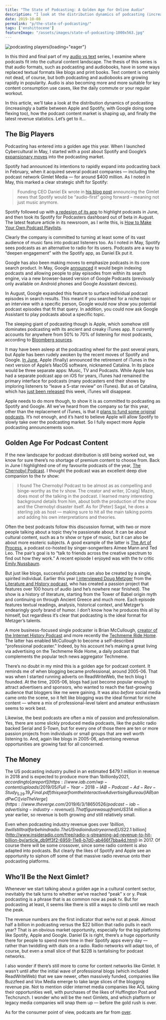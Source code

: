 ```yaml
---
title: "The State of Podcasting: A Golden Age for Online Audio"
description: "I look at the distribution dynamics of podcasting (increasingly a battle between Apple and Spotify, with Google doing some flexing too), how the podcast content market is shaping up, and revenue statistics."
date: 2019-10-08
permalink: "p/the-state-of-podcasting/"
tags: ['enshittocene']
featureImage: "/assets/images/state-of-podcasting-1000x563.jpg"
---
```


![podcasting players](/assets/images/state-of-podcasting.jpg){loading="eager"}

In this third and final part of my [audio vs text](/p/audio-vs-text-rise-of-podcasts-audiobooks/) series, I examine where podcasts fit into the cultural content landscape. The thesis of this series is that audio formats, such as podcasting and audiobooks, have in some ways replaced textual formats like blogs and print books. Text content is certainly not dead, of course, but both podcasting and audiobooks are growing rapidly in popularity. Audio is also becoming more and more suitable for key content consumption use cases, like the daily commute or your regular workout. 

In this article, we’ll take a look at the distribution dynamics of podcasting (increasingly a battle between Apple and Spotify, with Google doing some flexing too), how the podcast content market is shaping up, and finally the latest revenue statistics. Let’s get to it…

The Big Players
---------------

Podcasting has entered into a golden age this year. When I launched Cybercultural in May, I started with a post about Spotify and Google’s [expansionary moves](/p/spotify-and-google-make-moves-in-podcasting/) into the podcasting market. 

Spotify had announced its intentions to rapidly expand into podcasting back in February, when it acquired several podcast companies — including the podcast network Gimlet Media — for around $400 million. As I noted in May, this marked a clear strategic shift for Spotify:

> Founding CEO Daniel Ek wrote in [his blog post](https://newsroom.spotify.com/2019-02-06/audio-first/) announcing the Gimlet news that Spotify would be “audio-first” going forward – meaning not just music anymore.

Spotify followed up with [a redesign of its app](https://newsroom.spotify.com/2019-06-13/spotifys-your-library-refresh-what-you-need-to-know/) to highlight podcasts in June, and then took its Spotify for Podcasters dashboard out of beta in August. The latest feature article in its newsroom, as I write this, is [How to Make Your Own Podcast Playlists](https://newsroom.spotify.com/2019-09-30/how-to-make-your-own-podcast-playlists/). 

Clearly the company is committed to turning at least some of its vast audience of music fans into podcast listeners too. As I noted in May, Spotify sees podcasts as an alternative to radio for its users. Podcasts are a way to “deepen engagement” with the Spotify app, as Daniel Ek put it. 

Google has also been making moves to emphasize podcasts in its core search product. In May, Google [announced](https://techcrunch.com/2019/05/07/google-search-will-offer-better-news-coverage-and-soon-support-for-podcast-search/) it would begin indexing podcasts and allowing people to play episodes from within its search engine, via a new browser-based version of Google Podcasts (previously only available on Android phones and Google Assistant devices). 

In August, Google expanded this feature to surface individual podcast episodes in search results. This meant if you searched for a niche topic or an interview with a specific person, Google would now show you potential podcast episodes that fit that query. In addition, you could now ask Google Assistant to play podcasts about a specific topic. 

The sleeping giant of podcasting though is Apple, which somehow still dominates podcasting with its ancient and creaky iTunes app. It currently accounts for anywhere from 50% to 70% of listening for most podcasts, according to [Bloomberg sources](https://www.bloomberg.com/news/articles/2019-07-16/apple-plans-to-bankroll-original-podcasts-to-fend-off-rivals?srnd=technology-vp). 

It may have been asleep at the podcasting wheel for the past several years, but Apple has been rudely awoken by the recent moves of Spotify and Google. [In June](https://www.noted.co.nz/tech/tech-tech/apple-retires-itunes-three-new-apps-what-does-it-mean-for-nz), Apple (finally) announced the retirement of iTunes in the next version of Apple’s MacOS software, nicknamed Catalina. In its place would be three separate apps: Music, TV and Podcasts. While Apple has had a separate podcast app on iOS for years, iTunes had remained the primary interface for podcasts (many podcasters end their shows by imploring listeners to “leave a 5-star review” on iTunes). But as of Catalina, which has [just been released](https://www.theverge.com/2019/10/7/20902020/macos-catalina-review-apple-music-podcasts-catalyst-ipad-apps) this week, iTunes will disappear. 

Apple needs to do more though, to show it is as committed to podcasting as Spotify and Google. All we’ve heard from the company so far this year, other than the replacement of iTunes, is that it [plans to fund some original podcasts](https://www.bloomberg.com/news/articles/2019-07-16/apple-plans-to-bankroll-original-podcasts-to-fend-off-rivals?srnd=technology-vp). It’s not enough, and it’s hard to believe Apple will allow Spotify to slowly take over the podcasting market. So I fully expect more Apple podcasting announcements soon.

Golden Age For Podcast Content
------------------------------

If the new landscape for podcast distribution is still being worked out, we know for sure there’s no shortage of premium content to choose from. Back in June I highlighted one of my favourite podcasts of the year, [The Chernobyl Podcast](/p/chernobyl-podcast-deep-dives/). I thought the podcast was an excellent deep dive companion to the tv show:

> I found The Chernobyl Podcast to be almost as as compelling and binge-worthy as the tv show. The creator and writer, \[Craig\] Mazin, does most of the talking in the podcast. I learned many interesting background details from him, about both the production of the show and the Chernobyl disaster itself. As for \[Peter\] Sagal, he does a sterling job as host — making sure to hit all the main talking points and adding his own interpretations and theories.

Often the best podcasts follow this discussion format, with two or more people talking about a topic they’re passionate about. It can be about cultural content, such as a tv show or type of music, but it can also be about more esoteric subjects. A good example of the latter is [The Art of Process](https://maximumfun.org/shows/art-of-process), a podcast co-hosted by singer-songwriters Aimee Mann and Ted Leo. The pair’s goal is to “talk to friends across the creative spectrum to find out how they work.” A recent episode I enjoyed was with the tv critic [Emily Nussbaum](https://podcasts.apple.com/us/podcast/ep-11-emily-nussbaum-the-trick-is-to-find-the-third-thing/id1450196697?i=1000440563006). 

But just like blogs, successful podcasts can also be created by a single, spirited individual. Earlier this year [I interviewed Doug Metzger](https://creatorinterviews.ricmac.org/2019/01/08/literature-and-history-podcast/) from the [Literature and History podcast](https://literatureandhistory.com/), who has created a passion project that features over 100 hours of audio (and he’s nowhere near finished). The show is a history of literature, starting from the Tower of Babel origin myth and continuing on through Ancient Greece and much more. Each episode features textual readings, analysis, historical context, and Metzger’s endearingly goofy brand of humor. I don’t know how he produces this all by himself, but regardless it’s clear that podcasting is the ideal format for Metzger’s talents. 

A more business-focused single podcaster is Brian McCullough, [creator of the Internet History Podcast](https://creatorinterviews.ricmac.org/2019/02/26/internet-history-podcast-brian-mccullough/) and more recently the [Techmeme Ride Home](https://itunes.apple.com/us/podcast/techmeme-ride-home/id1355212895?mt=2). The latter has enabled McCullough to become a self-described “professional podcaster.” Indeed, by his account he’s making a great living via advertising on the Techmeme Ride Home, a daily podcast that complements the popular tech news aggregator Techmeme. 

There’s no doubt in my mind this is a golden age for podcast content. It reminds me of when blogging became professional, around 2005-06. That was when I started running adverts on ReadWriteWeb, the tech blog I founded. At the time, 2005-06, blogs had just become popular enough to attract advertisers and sponsors, who wanted to reach the fast-growing audience that bloggers like me were gaining. It was also _before_ social media came onto the scene, so it felt like blogging was the ideal format for niche content — where a mix of professional-level talent and amateur enthusiasm seems to work best. 

Likewise, the best podcasts are often a mix of passion and professionalism. Yes, there are some slickly produced media podcasts, like the public radio backed Serial and S-Town, but for every one of those there are ten or more passion projects from individuals or small groups that are well worth listening to. And, again like blogs in 2005-06, advertising revenue opportunities are growing fast for all concerned.

The Money
---------

The US podcasting industry pulled in an estimated $479.1 million in revenue in 2018 and is expected to produce more than $1 billion by 2021, according to [a report](https://www.iab.com/wp-content/uploads/2019/05/Full-Year-2018-IAB-Podcast-Ad-Rev-Study_5.29.19_vFinal.pdf) this year from the Interactive Advertising Bureau (IAB) and PwC ([via The Verge](https://www.theverge.com/2019/6/3/18650526/podcast-iab-advertising-industry-revenue)). That figure was up from US$314 million a year earlier, so revenue is both growing _and_ still relatively small. 

Even when podcasting industry revenue goes over $1 billion, it will still trail far behind radio. The US radio industry earned [US$22.1 billion](http://www.insideradio.com/free/radio-s-streaming-ad-revenue-to-hit-billion-by/article_db9ff3f2-6959-11e8-b7d0-ab466f7bba4d.html) in 2017. Of course there will be some crossover, since some radio content is also adapted into podcasts. But clearly the likes of Spotify and Apple see an opportunity to siphon off some of that massive radio revenue onto their podcasting platforms.

Who’ll Be the Next Gimlet?
--------------------------

Whenever we start talking about a golden age in a cultural content sector, inevitably the talk turns to whether we’ve reached “peak” x or y. Peak podcasting is a phrase that is as common now as peak tv. But for podcasting at least, it seems like there is still a ways to climb until we reach the peak. 

The revenue numbers are the first indicator that we’re not at peak. Almost half a billion in podcasting versus the $22 billion that radio pulls in each year? That is an obvious market opportunity, especially for the big platforms like Spotify, Apple and Google. Daniel Ek is right, there’s a huge opportunity there for people to spend more time in their Spotify apps every day — rather than twiddling with dials on a radio. Radio networks will adapt too, of course, but even a small slice of that $22B is tantalising for podcast networks. 

I also wonder if there’s still more to come for content networks like Gimlet. It wasn’t until after the initial wave of professional blogs (which included ReadWriteWeb) that we saw newer, often massively funded, companies like Buzzfeed and Vox Media emerge to take large slices of the blogging revenue pie. Not to mention older internet media companies like AOL taking their opportunities well, with purchases of the likes of Huffington Post and Techcrunch. I wonder who will be the next Gimlets, and which platform or legacy media companies will snap them up — before the gold rush is over.

As for the consumer point of view, podcasts are far from [over](https://www.youtube.com/watch?v=YlGqN3AKOsA).